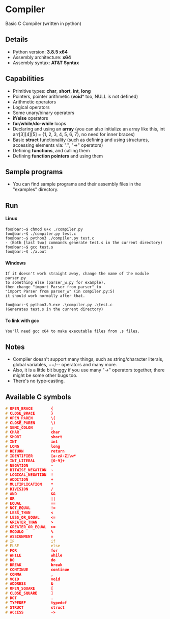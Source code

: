 # Compiler
Basic C Compiler (written in python)

## Details
- Python version:            	 **3.8.5 x64**
- Assembly architecture: 	 **x64**
- Assembly syntax:		 **AT&T Syntax**

## Capabilities
- Primitive types: **char**, **short**, **int**, **long**
- Pointers, pointer arithmetic (**void*** too, NULL is not defined)
- Arithmetic operators
- Logical operators
- Some unary/binary operators
- **if/else** operators
- **for/while/do-while** loops
- Declaring and using an **array** (you can also initialize an array like this, int arr[3][4][5] = {1, 2, 3, 4, 5, 6, 7}, no need for inner braces)
- Basic **struct** functionality (such as defining and using structures, accessing elements via: ".", "->" operators)
- Defining **functions**, and calling them
- Defining **function pointers** and using them

## Sample programs 
- You can find sample programs and their assembly files
  in the "examples" directory.

## Run
#### Linux
```console
foo@bar:~$ chmod u+x ./compiler.py
foo@bar:~$ ./compiler.py test.c       
foo@bar:~$ python3 ./compiler.py test.c  
- (Both [last two] commands generate test.s in the current directory)
foo@bar:~$ gcc test.s
foo@bar:~$ ./a.out
```
    
#### Windows
```console
If it doesn't work straight away, change the name of the module parser.py
to something else (parser_w.py for example), 
then change "import Parser from parser" to 
"import Parser from parser_w" (in compiler.py:5)
it should work normally after that.

foo@bar:~$ python3.9.exe .\compiler.py .\test.c  
(Generates test.s in the current directory)
```
#### To link with gcc
```
You'll need gcc x64 to make executable files from .s files.
```
## Notes
- Compiler doesn't support many things, such as string/character literals, global variables, ++/-- operators and many more.
- Also, it is a little bit buggy if you use many "->" operators together, there might be some other bugs too.
- There's no type-casting.

## Available C symbols
```c
# OPEN_BRACE        {
# CLOSE_BRACE       }
# OPEN_PAREN        \(
# CLOSE_PAREN       \)
# SEMI_COLON        ;
# CHAR              char
# SHORT             short
# INT               int
# LONG              long
# RETURN            return
# IDENTIFIER        [a-zA-Z]\w*
# INT_LITERAL       [0-9]+
# NEGATION          -
# BITWISE_NEGATION  ~
# LOGICAL_NEGATION  !
# ADDITION          +
# MULTIPLICATION    *
# DIVISION          /
# AND               &&
# OR                ||
# EQUAL             ==
# NOT_EQUAL         !=
# LESS_THAN         <
# LESS_OR_EQUAL     <=
# GREATER_THAN      >
# GREATER_OR_EQUAL  >=
# MODULO            %
# ASSIGNMENT        =
# IF                if
# ELSE              else
# FOR               for
# WHILE             while
# DO                do
# BREAK             break
# CONTINUE          continue
# COMMA             ,
# VOID              void
# ADDRESS           &
# OPEN_SQUARE       [
# CLOSE_SQUARE      ]
# DOT               .
# TYPEDEF           typedef
# STRUCT            struct
# ACCESS            ->
```
